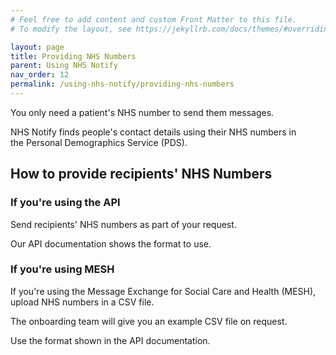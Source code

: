 ```yaml
---
# Feel free to add content and custom Front Matter to this file.
# To modify the layout, see https://jekyllrb.com/docs/themes/#overriding-theme-defaults

layout: page
title: Providing NHS Numbers
parent: Using NHS Notify
nav_order: 12
permalink: /using-nhs-notify/providing-nhs-numbers
---
```


You only need a patient's NHS number to send them messages.

NHS Notify finds people's contact details using their NHS numbers in the Personal Demographics Service (PDS).

## How to provide recipients' NHS Numbers

### If you're using the API

Send recipients' NHS numbers as part of your request.

Our API documentation shows the format to use.

### If you're using MESH

If you're using the Message Exchange for Social Care and Health (MESH), upload NHS numbers in a CSV file.

The onboarding team will give you an example CSV file on request.

Use the format shown in the API documentation.
